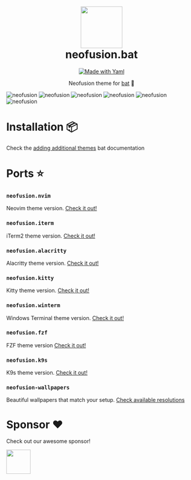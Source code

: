 <div align="center">
    <h1>
        <img src="https://i.ibb.co/K7GbmDr/logo.jpg" width="110" />
        <br />neofusion.bat
    </h1>
</div>

<p align="center"> 
    <a href="#"><img alt="Made with Yaml" src="https://img.shields.io/badge/Made%20with%20XML-blueviolet.svg?style=for-the-badge&logo=htmx" style="vertical-align:center" /></a>
</p>

<p align="center">
  Neofusion theme for <a href="https://github.com/sharkdp/bat" target="_blank">bat</a> 🦇
</p>

<img src="https://i.ibb.co/r3y5hNb/neofusion-bat-1.png" alt="neofusion" />
<img src="https://i.ibb.co/XFp9NBF/neofusion-bat-2.png" alt="neofusion" />
<img src="https://i.ibb.co/ThK8hnJ/neofusion-bat-3.png" alt="neofusion" />
<img src="https://i.ibb.co/QfMkPkc/neofusion-bat-4.png" alt="neofusion" />
<img src="https://i.ibb.co/M8yTx2P/neofusion-bat-5.png" alt="neofusion" />
<img src="https://i.ibb.co/zNF8561/neofusion-bat-6.png" alt="neofusion" />

# Installation 📦

Check the [adding additional themes](https://github.com/sharkdp/bat?tab=readme-ov-file#adding-new-themes) bat documentation

# Ports ⭐

### `neofusion.nvim`

Neovim theme version. [Check it out!](https://github.com/diegoulloao/neofusion.nvim)

### `neofusion.iterm`

iTerm2 theme version. [Check it out!](https://github.com/diegoulloao/neofusion.iterm)

### `neofusion.alacritty`

Alacritty theme version. [Check it out!](https://github.com/diegoulloao/neofusion.alacritty)

### `neofusion.kitty`

Kitty theme version. [Check it out!](https://github.com/diegoulloao/neofusion.kitty)

### `neofusion.winterm`

Windows Terminal theme version. [Check it out!](https://github.com/diegoulloao/neofusion.winterm)

### `neofusion.fzf`

FZF theme version [Check it out!](https://github.com/diegoulloao/neofusion.fzf/)

### `neofusion.k9s`

K9s theme version. [Check it out!](https://github.com/diegoulloao/neofusion.k9s)

### `neofusion-wallpapers`
Beautiful wallpapers that match your setup. [Check available resolutions](https://github.com/diegoulloao/neofusion-wallpapers?tab=readme-ov-file)

# Sponsor ❤️

Check out our awesome sponsor!

<div>
  <a href="https://github.com/NeckBeardPrince" target="_blank">
    <img src="https://avatars.githubusercontent.com/u/6558867" width="64" height="64" />
  </a>
</div>

